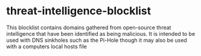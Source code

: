 # threat-intelligence-blocklist
This blocklist contains domains gathered from open-source threat intelligence that have been identified as being malicious. It is intended to be used with DNS sinkholes such as the Pi-Hole though it may also be used with a computers local hosts file
